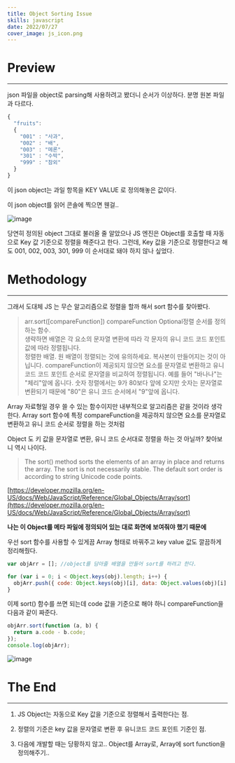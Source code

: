 ```yaml
---
title: Object Sorting Issue
skills: javascript
date: 2022/07/27
cover_image: js_icon.png
---
```


# **Preview**

---

json 파일을 object로 parsing해 사용하려고 봤더니 순서가 이상하다. 분명 원본 파일과 다르다.

```javascript
{
  "fruits":
  {
    "001" : "사과",
    "002" : "배",
    "003" : "메론",
    "301" : "수박",
    "999" : "참외"
  }
}
```

이 json object는 과일 항목을 KEY VALUE 로 정의해놓은 값이다.

이 json object를 읽어 콘솔에 찍으면 웬걸..

![image](/images/14_1.png)

당연히 정의된 object 그대로 불러올 줄 알았으나 JS 엔진은 Object를 호출할 때 자동으로 Key 값 기준으로 정렬을 해준다고 한다. 그런데, Key 값을 기준으로 정렬한다고 해도 001, 002, 003, 301, 999 이 순서대로 돼야 하지 않나 싶었다.

# Methodology

---

그래서 도대체 JS 는 무슨 알고리즘으로 정렬을 할까 해서 sort 함수를 찾아봤다.

> arr.sort([compareFunction])
> compareFunction Optional정렬 순서를 정의하는 함수.  
> 생략하면 배열은 각 요소의 문자열 변환에 따라 각 문자의 유니 코드 코드 포인트 값에 따라 정렬됩니다.  
> 정렬한 배열. 원 배열이 정렬되는 것에 유의하세요. 복사본이 만들어지는 것이 아닙니다.
> compareFunction이 제공되지 않으면 요소를 문자열로 변환하고 유니 코드 코드 포인트 순서로 문자열을 비교하여 정렬됩니다. 예를 들어 "바나나"는 "체리"앞에 옵니다. 숫자 정렬에서는 9가 80보다 앞에 오지만 숫자는 문자열로 변환되기 때문에 "80"은 유니 코드 순서에서 "9"앞에 옵니다.

Array 자료형일 경우 쓸 수 있는 함수이지만 내부적으로 알고리즘은 같을 것이라 생각한다. Array sort 함수에 특정 compareFunction을 제공하지 않으면 요소를 문자열로 변환하고 유니 코드 순서로 정렬을 하는 것처럼

Object 도 키 값을 문자열로 변환, 유니 코드 순서대로 정렬을 하는 것 아닐까? 찾아보니 역시 나이다.

> The sort() method sorts the elements of an array in place and returns the array. The sort is not necessarily stable. The default sort order is according to string Unicode code points.

[https://developer.mozilla.org/en-US/docs/Web/JavaScript/Reference/Global_Objects/Array/sort](https://developer.mozilla.org/en-US/docs/Web/JavaScript/Reference/Global_Objects/Array/sort)

**나는 이 Object를 메타 파일에 정의되어 있는 대로 화면에 보여줘야 했기 때문에**

우선 sort 함수를 사용할 수 있게끔 Array 형태로 바꿔주고 key value 값도 깔끔하게 정리해줬다.

```javascript
var objArr = []; //object를 담아줄 배열을 만들어 sort를 하려고 한다.

for (var i = 0; i < Object.keys(obj).length; i++) {
  objArr.push({ code: Object.keys(obj)[i], data: Object.values(obj)[i] });
}
```

이제 sort() 함수를 쓰면 되는데 code 값을 기준으로 해야 하니 compareFunction을 다음과 같이 짜준다.

```javascript
objArr.sort(function (a, b) {
  return a.code - b.code;
});
console.log(objArr);
```

![image](/images/14_2.png)

# The End

---

1. JS Object는 자동으로 Key 값을 기준으로 정렬해서 출력한다는 점.

2. 정렬의 기준은 key 값을 문자열로 변환 후 유니코드 코드 포인트 기준인 점.

3. 다음에 개발할 때는 당황하지 않고.. Object를 Array로, Array에 sort function을 정의해주기..
